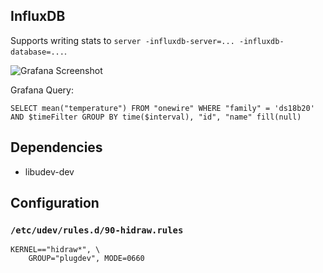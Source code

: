 ## InfluxDB

Supports writing stats to `server -influxdb-server=... -influxdb-database=...`.

![Grafana Screenshot](/doc/grafana.png?raw=true "Grafana")

Grafana Query:

    SELECT mean("temperature") FROM "onewire" WHERE "family" = 'ds18b20' AND $timeFilter GROUP BY time($interval), "id", "name" fill(null)

## Dependencies

* libudev-dev

## Configuration

### `/etc/udev/rules.d/90-hidraw.rules`

    KERNEL=="hidraw*", \
        GROUP="plugdev", MODE=0660

